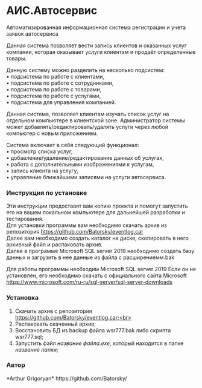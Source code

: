 <h1> АИС.Автосервис </h1>

Автоматизированная информационная система регистрации и учета заявок автосервиса

Данная система позволяет вести запись клиентов и оказанных услуг компании, которая оказывает услуги клиентам и продаёт определенные товары.

Данную систему можно разделить на несколько подсистем:<br>
• подсистема по работе с клиентами,<br>
• подсистема по работе с сотрудниками,<br>
• подсистема по работе с товарами,<br>
• подсистема по работе с услугами,<br>
• подсистема для управления компанией.


Данная система, позволяет клиентам изучать список услуг на отдельном компьютере в клиентской зоне.
Администратор системы может добавлять/редактировать/удалять услуги через любой компьютер с новым приложением.

Система включает в себя следующий функционал:<br>
• просмотр списка услуг,<br>
• добавление/удаление/редактирование данных об услугах,<br>
• работа с дополнительными изображениями к услугам,<br>
• запись клиента на услугу,<br>
• управление ближайшими записями на услуги автосервиса.

<h3>Инструкция по установке</h3>

Эти инструкции предоставят вам копию проекта и помогут запустить его на вашем локальном компьютере для дальнейшей разработки и тестирования.<br>
Для установки программы вам необходимо скачать архив из репозитория https://github.com/Batorsky/eventlog.car<br>
Далее вам необходимо создать каталог на диске, скопировать в него архивный файл и распаковать архив.<br>
Далее в программе Microsoft SQL server 2019 необходимо создать базу данных и загрузить в нее данные из файла с расширениемм.bak

Для работы программы необходим Microsoft SQL server 2019
Если он не установлен, его необходимо скачать с официального сайта Microsoft https://www.microsoft.com/ru-ru/sql-server/sql-server-downloads

<h3>Установка</h3>

1. Скачать архив с репозитория https://github.com/Batorsky/eventlog.car;<br>
2. Распаковать скаченный архив;<br>
3. Восстановить БД из backup файла wsr777.bak либо скрипта wsr777.sql;<br>
4. Запустить файл *название файла.exe*, который находится в папке *название папки*;<br>


<h3> Автор </h3>
*Arthur Grigoryan*
https://github.com/Batorsky/


